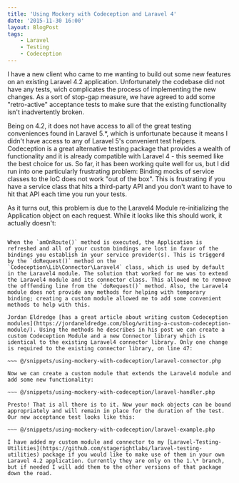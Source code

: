```yaml
---
title: 'Using Mockery with Codeception and Laravel 4'
date: '2015-11-30 16:00'
layout: BlogPost
tags:
    - Laravel
    - Testing
    - Codeception
---
```


I have a new client who came to me wanting to build out some new features on an existing Laravel 4.2 application. Unfortunately the codebase did not have any tests, wich complicates the process of implementing the new changes. As a sort of stop-gap measure, we have agreed to add some "retro-active" acceptance tests to make sure that the existing functionality isn't inadvertently broken.

<!-- more -->

Being on 4.2, it does not have access to all of the great testing conveniences found in Laravel 5.\*, which is unfortunate because it means I didn't have access to any of Laravel 5's convenient test helpers. Codeception is a great alternative testing package that provides a wealth of functionality and it is already compatible with Laravel 4 - this seemed like the best choice for us. So far, it has been working quite well for us, but I did run into one particularly frustrating problem: Binding mocks of service classes to the IoC does not work "out of the box". This is frustrating if you have a service class that hits a third-party API and you don't want to have to hit that API each time you run your tests.

As it turns out, this problem is due to the Laravel4 Module re-initializing the Application object on each request. While it looks like this should work, it actually doesn't:

~~~ @/snippets/using-mockery-with-codeception/codeception-example.php

When the `amOnRoute()` method is executed, the Application is refreshed and all of your custom bindings are lost in favor of the bindings you establish in your service provider(s). This is triggerd by the `doRequest()` method on the `Codeception\Lib\Connector\Laravel4` class, which is used by default in the Laravel4 module. The solution that worked for me was to extend the Laravel4 module and its connector class. This allowed me to remove the offfending line from the `doRequest()` method. Also, the Laravel4 module does not provide any methods for helping with temporary binding; creating a custom module allowed me to add some convenient methods to help with this.

Jordan Eldredge [has a great article about writing custom Codeception modules](https://jordaneldredge.com/blog/writing-a-custom-codeception-module/). Using the methods he describes in his post we can create a custom Codeception Module and a new Connector library which is identical to the existing Laravel4 connector library. Only one change is required to the existing connector library, on line 47:

~~~ @/snippets/using-mockery-with-codeception/laravel-connector.php

Now we can create a custom module that extends the Laravel4 module and add some new functionality:

~~~ @/snippets/using-mockery-with-codeception/laravel-handler.php

Presto! That is all there is to it. Now your mock objects can be bound appropriately and will remain in place for the duration of the test. Our new acceptance test looks like this:

~~~ @/snippets/using-mockery-with-codeception/laravel-example.php

I have added my custom module and connector to my [Laravel-Testing-Utilities](https://github.com/stagerightlabs/laravel-testing-utilities) package if you would like to make use of them in your own Laravel 4.2 application. Currently they are only on the 1.\* branch, but if needed I will add them to the other versions of that package down the road.
